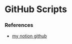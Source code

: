 # GitHub Scripts

### References
 - [my notion github](https://www.notion.so/fernando-avanzo/Github-Documentation-b1005825ae2a4857ad5805088b2f181c?pvs=4)